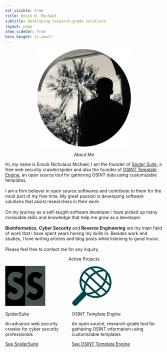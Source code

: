 ```yaml
---
not_visible: true
title: Enock N. Michael
subtitle: Developing research-grade solutions
layout: page
show_sidebar: true
hero_height: is-small
---
```


<div class="box">
    <center><img src="/img/enock.png" width="300" alt="Me"></center>
    <p class="title is-4" style="text-align: center;">About Me</p>
    <div class="content">
    <p>
    Hi, my name is Enock Nicholaus Michael, I am the founder of <a href="https://github.com/3nock/SpiderSuite">Spider Suite</a>, a free web security crawler/spider and also the founder of <a href="https://github.com/3nock/OTE">OSINT Template Engine</a>, an open source tool for gathering OSINT data using customizable templates.
    <br>
    <br>
    I am a firm believer in open source softwares and contribute to them for the most part of my free time. My great passion is developing software solutions that assist researchers in their work.
    <br>
    <br>
    On my journey as a self-taught software developer i have picked up many invaluable skills and knowledge that help me grow as a developer.
    <br>
    <br>
    <b>Bioinformatics</b>, <b>Cyber Security</b> and <b>Reverse Engineering</b> are my main field of work that i have spent years honing my skills in. Besides work and studies, I love writing articles and blog posts while listening to good music.
    <br>
    <br>
    Please feel free to contact me for any inquiry.
    </p>
    </div>
</div>

<div class="box">
    <p class="title is-4" style="text-align: center;">Active Projects</p>
    <div class="content">
        <div class="container">
            <div class="columns is-multiline is-centered">
                <div class="column is-4 has-text-centered">
                    <div class="icon callout-icon">
                        <img src="/img/ssuite_logo.png">
                    </div>
                    <p class="title is-5">SpiderSuite</p>
                    <p class="subtitle is-5"></p>
                    <div class="content">
                        <p>An advance web security crawler for cyber security professionals<br></p>
                    </div>
                    <a href="https://spidersuite.github.io/SSuite" class="button is-primary">See SpiderSuite</a>
                </div>
                <div class="column is-4 has-text-centered">
                    <div class="icon callout-icon">
                        <img src="/img/ote_logo.png">
                    </div>
                    <p class="title is-5">OSINT Template Engine</p>
                    <p class="subtitle is-5"></p>
                    <div class="content">
                        <p>An open source, research-grade tool for gathering OSINT information using customizable templates<br></p>
                    </div>
                    <a href="https://spidersuite.github.io/OTE" class="button is-primary"> See OSINT Template Engine
                    </a>
                </div>
            </div>
        </div>
    </div>
</div>
<!--
<center><img src="/img/enock.png" width="300" alt="Me"></center>
# About Me
{: style="text-align: center;"}
Hi, my name is Enock Nicholaus Michael, I am the founder of [Spider Suite](https://github.com/3nock/SpiderSuite), a free web security crawler/spider and also the founder of [OSINT Template Engine](https://github.com/3nock/OTE), an open source tool for gathering OSINT data using customizable templates.
I am a firm believer in open source softwares and contribute to them for the most part of my free time. My great passion is developing software solutions that assist researchers in their work.
On my journey as a self-taught software developer i have picked up many invaluable skills and knowledge that help me grow as a developer.
`Bioinformatics`, `Cyber Security` and `Reverse Engineering` are my main field of work that i have spent years honing my skills in. Besides work and studies, I love writing articles and blog posts while listening to good music.
Please feel free to contact me for any inquiry.
-->
